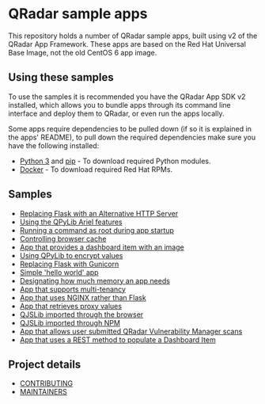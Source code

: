 # QRadar sample apps

This repository holds a number of QRadar sample apps, built using v2 of the QRadar App Framework. These apps are
based on the Red Hat Universal Base Image, not the old CentOS 6 app image.

## Using these samples

To use the samples it is recommended you have the QRadar App SDK v2 installed, which allows you to bundle apps through
its command line interface and deploy them to QRadar, or even run the apps locally.

Some apps require dependencies to be pulled down (if so it is explained in the apps' README), to pull down the required
dependencies make sure you have the following installed:

- [Python 3](https://www.python.org/downloads/) and [pip](https://pip.pypa.io/en/stable/installing/) - To download
required Python modules.
- [Docker](https://docs.docker.com/get-docker/) - To download required Red Hat RPMs.

## Samples

- [Replacing Flask with an Alternative HTTP Server](./AlternativeHTTPServer)
- [Using the QPyLib Ariel features](./Ariel)
- [Running a command as root during app startup](./AsRoot)
- [Controlling browser cache](./CacheControl)
- [App that provides a dashboard item with an image](./DashboardWithImage)
- [Using QPyLib to encrypt values](./Encryption)
- [Replacing Flask with Gunicorn](./Gunicorn)
- [Simple 'hello world' app](./HelloWorld)
- [Designating how much memory an app needs](./Memory)
- [App that supports multi-tenancy](./Multitenancy)
- [App that uses NGINX rather than Flask](./NGINX)
- [App that retrieves proxy values](./Proxy)
- [QJSLib imported through the browser](./QJSLibBrowser)
- [QJSLib imported through NPM](./QJSLibNPM)
- [App that allows user submitted QRadar Vulnerability Manager scans](./QuickScan)
- [App that uses a REST method to populate a Dashboard Item](./RESTMethod)

## Project details

- [CONTRIBUTING](CONTRIBUTING.md)
- [MAINTAINERS](MAINTAINERS.md)
